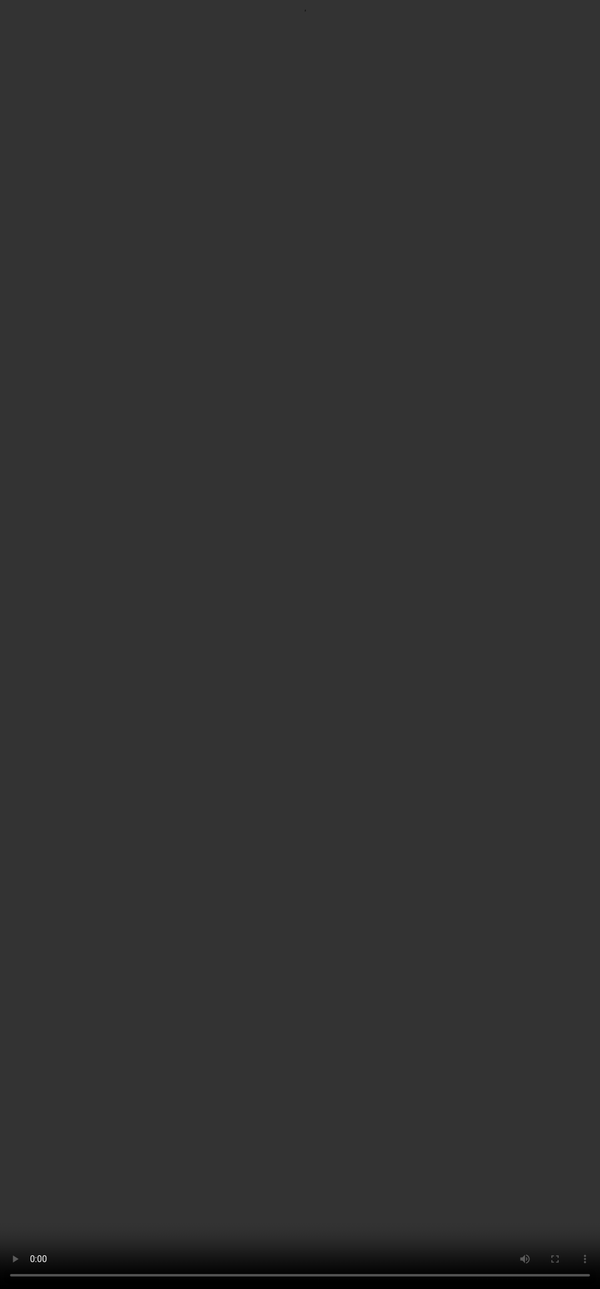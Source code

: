 # <span style="color:#364BC9">Introduction to RLHF</span>

<video src="${PRIVATE_PREFERENCE_RANKING_VIDEO_2}" frameborder="0" allowfullscreen style="position: absolute; top: 0; left: 0; width: 100%; height: 100%; border: none; object-fit: cover;" controls="" controlslist="nodownload nofullscreen" style="width: 100%" />
## <span style="color:#364BC9">What is RLHF?</span>

<div style="border: 4px solid #d0f3f7; border-radius: 10px; padding: 20px; background-color: #d0f3f7;">Reinforcement Learning with Human Feedback (RLHF) is a method used in training Large Language Models. RLHF incorporates direct human feedback into an LLM’s learning process to guide the model’s behaviour, ensuring alignment with human preferences and ethical standards</div>

## <span style="color:#8591FF">How Does RLHF Help LLMs? </span>

<div style="border: 4px solid #d0f3f7; border-radius: 10px; padding: 20px; background-color: #d0f3f7;">RLHF improves LLMs by aligning their outputs with human values, expectations and real world applicability. It reduces harmful, biased, and irrelevant responses while enhancing usefulness and readability making LLMs more productive and trustworthy.</div>


<img height="400" width="1300" src="${PRIVATE_PREFERENCE_RANKING_IMAGE_2}" />
